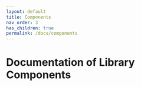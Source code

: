 ```yaml
---
layout: default
title: Components
nav_order: 3
has_children: true
permalink: /docs/components
---
```


# Documentation of Library Components
